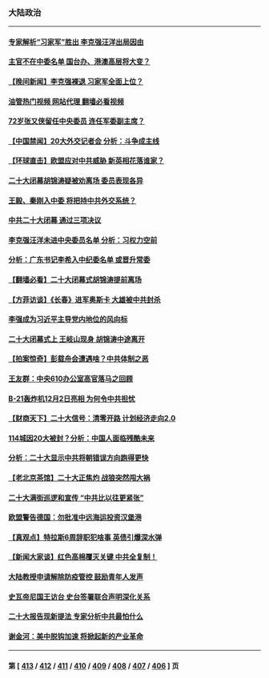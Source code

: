 ### 大陆政治
---
#### [专家解析“习家军”胜出 李克强汪洋出局因由](../../pages/ncid277/n13850761.md?10222045) 
#### [主官不在中委名单 国台办、港澳高层将大变？](../../pages/ncid277/n13850754.md?10222045) 
#### [【晚间新闻】李克强裸退 习家军全面上位？](../../pages/ncid277/n13850709.md?10222045) 
#### [油管热门视频 网站代理 翻墙必看视频](http://132.145.103.77:81/youtube.html?10222045)
#### [72岁张又侠留任中央委员 连任军委副主席？](../../pages/ncid277/n13850712.md?10222045) 
#### [【中国禁闻】20大外交记者会 分析：斗争成主线](../../pages/ncid277/n13850474.md?10222045) 
#### [【环球直击】欧盟应对中共威胁 新英相花落谁家？](../../pages/ncid277/n13850325.md?10222045) 
#### [二十大闭幕胡锦涛疑被劝离场 委员表现各异](../../pages/ncid277/n13850610.md?10222045) 
#### [王毅、秦刚入中委 将把持中共外交系统？](../../pages/ncid277/n13850687.md?10222045) 
#### [中共二十大闭幕 通过三项决议](../../pages/ncid277/n13850677.md?10222045) 
#### [李克强汪洋未进中央委员名单 分析：习权力空前](../../pages/ncid277/n13850640.md?10222045) 
#### [分析：广东书记李希入中纪委名单 或晋升常委](../../pages/ncid277/n13850648.md?10222045) 
#### [【翻墙必看】二十大闭幕式胡锦涛提前离场](../../pages/ncid277/n13850614.md?10222045) 
#### [【方菲访谈】《长春》进军奥斯卡 大雄被中共封杀](../../pages/ncid277/n13850488.md?10222045) 
#### [李强成为习近平主导党内地位的风向标](../../pages/ncid277/n13850602.md?10222045) 
#### [二十大闭幕式上 王岐山现身 胡锦涛中途离开](../../pages/ncid277/n13850567.md?10222045) 
#### [【拍案惊奇】彭载舟会遭遇啥？中共体制之恶](../../pages/ncid277/n13850515.md?10222045) 
#### [王友群：中央610办公室高官落马之回顾](../../pages/ncid277/n13850427.md?10222045) 
#### [B-21轰炸机12月2日亮相 为何令中共担忧](../../pages/ncid277/n13850485.md?10222045) 
#### [【财商天下】二十大信号：清零开路 计划经济走向2.0](../../pages/ncid277/n13850408.md?10222045) 
#### [114城因20大被封？分析：中国人面临残酷未来](../../pages/ncid277/n13850268.md?10222045) 
#### [分析：二十大显示中共将朝错误方向跑得更快](../../pages/ncid277/n13850376.md?10222045) 
#### [【老北京茶馆】二十大正焦灼 战狼突然闯大祸](../../pages/ncid277/n13850311.md?10222045) 
#### [二十大满街巡逻和宣传 “中共比以往更紧张”](../../pages/ncid277/n13850358.md?10222045) 
#### [欧盟警告德国：勿批准中远海运投资汉堡港](../../pages/ncid277/n13850351.md?10222045) 
#### [【真观点】特拉斯6周辞职犯啥事 英债引爆深水弹](../../pages/ncid277/n13850272.md?10222045) 
#### [【新闻大家谈】红色高棉覆灭关键 中共全复制！](../../pages/ncid277/n13850222.md?10222045) 
#### [大陆教授申请解除防疫管控 鼓励青年人发声](../../pages/ncid277/n13850150.md?10222045) 
#### [史瓦帝尼国王访台 史台签署联合声明深化关系](../../pages/ncid277/n13850084.md?10222045) 
#### [二十大报告现新提法 专家分析中共最怕什么](../../pages/ncid277/n13850152.md?10222045) 
#### [谢金河：美中脱钩加速 将掀起新的产业革命](../../pages/ncid277/n13850062.md?10222045) 

---
#### 第 [ [413](./413.md?10222045) / [412](./412.md?10222045) / [411](./411.md?10222045) / [410](./410.md?10222045) / [409](./409.md?10222045) / [408](./408.md?10222045) / [407](./407.md?10222045) / [406](./406.md?10222045) ] 页
